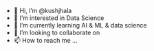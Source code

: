 - 👋 Hi, I’m @kushjhala
- 👀 I’m interested in Data Science
- 🌱 I’m currently learning AI & ML & data science
- 💞️ I’m looking to collaborate on 
- 📫 How to reach me ...

<!---
kushjhala/kushjhala is a ✨ special ✨ repository because its `README.md` (this file) appears on your GitHub profile.
You can click the Preview link to take a look at your changes.
--->
